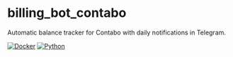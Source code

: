 # billing_bot_contabo
Automatic balance tracker for Contabo with daily notifications in Telegram.

[![Docker](https://img.shields.io/badge/Docker-✅_Supported-blue?logo=docker)](https://docker.com)
[![Python](https://img.shields.io/badge/Python-3.10%2B-brightgreen?logo=python)](https://python.org)


